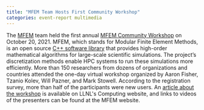 ```yaml
---
title: "MFEM Team Hosts First Community Workshop"
categories: event-report multimedia
---
```


The [MFEM](https://mfem.org) team held the first annual [MFEM Community Workshop](https://mfem.org/workshop/) on October 20, 2021. MFEM, which stands for Modular Finite Element Methods, is an open source [C++ software library](https://github.com/mfem/mfem/) that provides high-order mathematical algorithms for large-scale scientific simulations. The project’s discretization methods enable HPC systems to run these simulations more efficiently. More than 150 researchers from dozens of organizations and countries attended the one-day virtual workshop organized by Aaron Fisher, Tzanio Kolev, Will Pazner, and Mark Stowell. According to the registration survey, more than half of the participants were new users. An [article about the workshop](https://computing.llnl.gov/about/newsroom/mfem-team-hosts-first-community-workshop) is available on LLNL's Computing website, and links to videos of the presenters can be found at the MFEM website.
